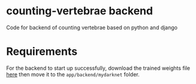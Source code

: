 # counting-vertebrae backend
Code for backend of counting vertebrae based on python and django

# Requirements
For the backend to start up successfully, download the trained weights file [here](https://storage.googleapis.com/vertebrae-weights/yolov3-vertebrae_final.weights) then move it to the `app/backend/mydarknet` folder.
